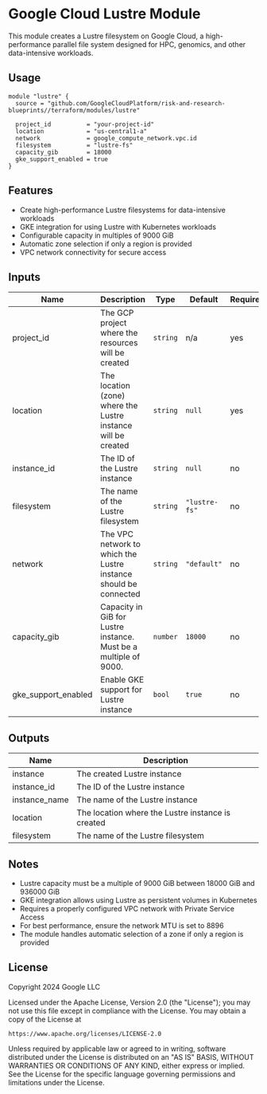 # Google Cloud Lustre Module

This module creates a Lustre filesystem on Google Cloud, a high-performance parallel file system designed for HPC, genomics, and other data-intensive workloads.

## Usage

```hcl
module "lustre" {
  source = "github.com/GoogleCloudPlatform/risk-and-research-blueprints//terraform/modules/lustre"

  project_id          = "your-project-id"
  location            = "us-central1-a"
  network             = google_compute_network.vpc.id
  filesystem          = "lustre-fs"
  capacity_gib        = 18000
  gke_support_enabled = true
}
```

## Features

- Create high-performance Lustre filesystems for data-intensive workloads
- GKE integration for using Lustre with Kubernetes workloads
- Configurable capacity in multiples of 9000 GiB
- Automatic zone selection if only a region is provided
- VPC network connectivity for secure access

## Inputs

| Name | Description | Type | Default | Required |
|------|-------------|------|---------|----------|
| project_id | The GCP project where the resources will be created | `string` | n/a | yes |
| location | The location (zone) where the Lustre instance will be created | `string` | `null` | yes |
| instance_id | The ID of the Lustre instance | `string` | `null` | no |
| filesystem | The name of the Lustre filesystem | `string` | `"lustre-fs"` | no |
| network | The VPC network to which the Lustre instance should be connected | `string` | `"default"` | no |
| capacity_gib | Capacity in GiB for Lustre instance. Must be a multiple of 9000. | `number` | `18000` | no |
| gke_support_enabled | Enable GKE support for Lustre instance | `bool` | `true` | no |

## Outputs

| Name | Description |
|------|-------------|
| instance | The created Lustre instance |
| instance_id | The ID of the Lustre instance |
| instance_name | The name of the Lustre instance |
| location | The location where the Lustre instance is created |
| filesystem | The name of the Lustre filesystem |

## Notes

- Lustre capacity must be a multiple of 9000 GiB between 18000 GiB and 936000 GiB
- GKE integration allows using Lustre as persistent volumes in Kubernetes
- Requires a properly configured VPC network with Private Service Access
- For best performance, ensure the network MTU is set to 8896
- The module handles automatic selection of a zone if only a region is provided

## License

Copyright 2024 Google LLC

Licensed under the Apache License, Version 2.0 (the "License");
you may not use this file except in compliance with the License.
You may obtain a copy of the License at

    https://www.apache.org/licenses/LICENSE-2.0

Unless required by applicable law or agreed to in writing, software
distributed under the License is distributed on an "AS IS" BASIS,
WITHOUT WARRANTIES OR CONDITIONS OF ANY KIND, either express or implied.
See the License for the specific language governing permissions and
limitations under the License.